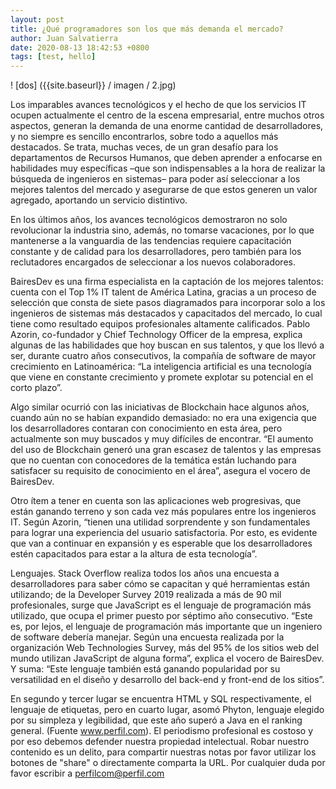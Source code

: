 ```yaml
---
layout: post
title: ¿Qué programadores son los que más demanda el mercado?
author: Juan Salvatierra
date: 2020-08-13 18:42:53 +0800
tags: [test, hello]
---
```


! [dos] ({{site.baseurl}} / imagen / 2.jpg)

Los imparables avances tecnológicos y el hecho de que los servicios IT ocupen actualmente el centro de la escena empresarial, 
entre muchos otros aspectos, generan la demanda de una enorme cantidad de desarrolladores, y no siempre es sencillo encontrarlos, sobre todo a aquellos más destacados. 
Se trata, muchas veces, de un gran desafío para los departamentos de Recursos Humanos, que deben aprender a enfocarse en habilidades muy específicas –que son indispensables 
a la hora de realizar la búsqueda de ingenieros en sistemas– para poder así seleccionar a los mejores talentos del mercado y asegurarse de que estos generen un valor agregado, aportando un servicio distintivo.

En los últimos años, los avances tecnológicos demostraron no solo revolucionar la industria sino, además, no tomarse vacaciones, por lo que mantenerse a la vanguardia de las tendencias requiere capacitación constante y de calidad para los desarrolladores, pero también para los reclutadores encargados de seleccionar a los nuevos colaboradores.

BairesDev es una firma especialista en la captación de los mejores talentos: cuenta con el Top 1% IT talent de América Latina, gracias a un proceso de selección que consta de siete pasos diagramados para incorporar solo a los ingenieros de sistemas más destacados y capacitados del mercado, lo cual tiene como resultado equipos profesionales altamente calificados. Pablo Azorin, co-fundador y Chief Technology Officer de la empresa, explica algunas de las habilidades que hoy buscan en sus talentos, y que los llevó a ser, durante cuatro años consecutivos, la compañía de software de mayor crecimiento en Latinoamérica: “La inteligencia artificial es una tecnología que viene en constante crecimiento y promete explotar su potencial en el corto plazo”.

Algo similar ocurrió con las iniciativas de Blockchain hace algunos años, cuando aún no se habían expandido demasiado: no era una exigencia que los desarrolladores contaran con conocimiento en esta área, pero actualmente son muy buscados y muy difíciles de encontrar. “El aumento del uso de Blockchain generó una gran escasez de talentos y las empresas que no cuentan con conocedores de la temática están luchando para satisfacer su requisito de conocimiento en el área”, asegura el vocero de BairesDev.

Otro ítem a tener en cuenta son las aplicaciones web progresivas, que están ganando terreno y son cada vez más populares entre los ingenieros IT. Según Azorin, “tienen una utilidad sorprendente y son fundamentales para lograr una experiencia del usuario satisfactoria. Por esto, es evidente que van a continuar en expansión y es esperable que los desarrolladores estén capacitados para estar a la altura de esta tecnología”.

Lenguajes. Stack Overflow realiza todos los años una encuesta a desarrolladores para saber cómo se capacitan y qué herramientas están utilizando; de la Developer Survey 2019 realizada a más de 90 mil profesionales, surge que JavaScript es el lenguaje de programación más utilizado, que ocupa el primer puesto por séptimo año consecutivo. “Este es, por lejos, el lenguaje de programación más importante que un ingeniero de software debería manejar. Según una encuesta realizada por la organización Web Technologies Survey, más del 95% de los sitios web del mundo utilizan JavaScript de alguna forma”, explica el vocero de BairesDev. Y suma: “Este lenguaje también está ganando popularidad por su versatilidad en el diseño y desarrollo del back-end y front-end de los sitios”.

En segundo y tercer lugar se encuentra HTML y SQL respectivamente, el lenguaje de etiquetas, pero en cuarto lugar, asomó Phyton, lenguaje elegido por su simpleza y legibilidad, que este año superó a Java en el ranking general. (Fuente www.perfil.com). El periodismo profesional es costoso y por eso debemos defender nuestra propiedad intelectual. Robar nuestro contenido es un delito, para compartir nuestras notas por favor utilizar los botones de "share" o directamente comparta la URL. Por cualquier duda por favor escribir a perfilcom@perfil.com


